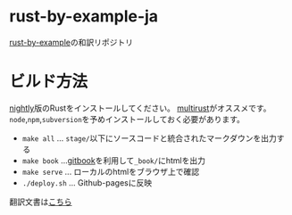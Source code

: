 # rust-by-example-ja

[rust-by-example](https://github.com/rust-lang/rust-by-example)の和訳リポジトリ

# ビルド方法

[nightly](http://www.rust-lang.org/install.html)版のRustをインストールしてください。
[multirust](https://github.com/brson/multirust)がオススメです。
`node`,`npm`,`subversion`を予めインストールしておく必要があります。


- `make all` ... `stage/`以下にソースコードと統合されたマークダウンを出力する
- `make book` ...[gitbook](https://www.gitbook.com/)を利用して`_book/`にhtmlを出力
- `make serve` ... ローカルのhtmlをブラウザ上で確認
- `./deploy.sh` ... Github-pagesに反映

翻訳文書は[こちら](http://rust-lang-ja.org/rust-by-example/index.html)
